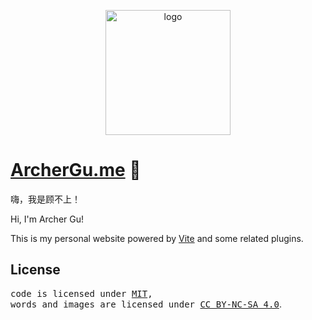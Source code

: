 <p align="center">
    <img width="200" src="https://archergu.me/logo_b.png" alt="logo">
</p>

# [ArcherGu.me](http://archergu.me/) 🏹

嗨，我是顾不上！

Hi, I'm Archer Gu!

This is my personal website powered by [Vite](https://vitejs.dev/) and some related plugins.

## License

<samp>code is licensed under <a href='./LICENSE'>MIT</a>,<br> words and images are licensed under <a href='https://creativecommons.org/licenses/by-nc-sa/4.0/'>CC BY-NC-SA 4.0</a></samp>.
